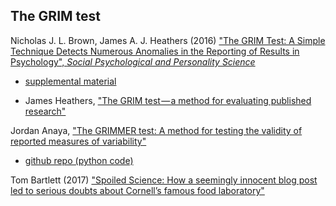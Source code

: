 ## The GRIM test

Nicholas J. L. Brown, James A. J. Heathers (2016) ["The GRIM Test: A Simple Technique Detects Numerous Anomalies in the Reporting of Results in Psychology", _Social Psychological and Personality Science_](http://journals.sagepub.com/doi/pdf/10.1177/1948550616673876)
* [supplemental material](https://osf.io/3fcbr/files/)

* James Heathers, ["The GRIM test — a method for evaluating published research"](https://medium.com/@jamesheathers/the-grim-test-a-method-for-evaluating-published-research-9a4e5f05e870#.7xjjgj8tu)


Jordan Anaya, ["The GRIMMER test: A method for testing the validity of reported measures of variability"](https://peerj.com/preprints/2400.pdf)

* [github repo (python code)](https://github.com/OmnesRes/GRIMMER)


Tom Bartlett (2017) ["Spoiled Science: How a seemingly innocent blog post led to serious doubts about Cornell’s famous food laboratory"](http://www.chronicle.com/article/Spoiled-Science/239529)
